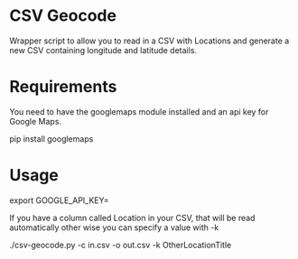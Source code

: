 # CSV Geocode

Wrapper script to allow you to read in a CSV with Locations and
generate a new CSV containing longitude and latitude details. 

# Requirements

You need to have the googlemaps module installed and an api key for
Google Maps.

pip install googlemaps

# Usage

export GOOGLE_API_KEY=<your api key>

If you have a column called Location in your CSV, that will be read 
automatically other wise you can specify a value with -k

./csv-geocode.py -c in.csv -o out.csv -k OtherLocationTitle

 
